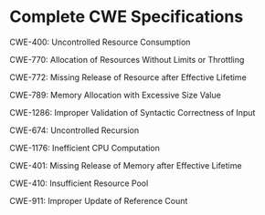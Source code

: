 

# Complete CWE Specifications

CWE-400: Uncontrolled Resource Consumption

CWE-770: Allocation of Resources Without Limits or Throttling

CWE-772: Missing Release of Resource after Effective Lifetime

CWE-789: Memory Allocation with Excessive Size Value

CWE-1286: Improper Validation of Syntactic Correctness of Input

CWE-674: Uncontrolled Recursion

CWE-1176: Inefficient CPU Computation

CWE-401: Missing Release of Memory after Effective Lifetime

CWE-410: Insufficient Resource Pool

CWE-911: Improper Update of Reference Count